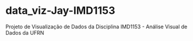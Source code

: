 # data_viz-Jay-IMD1153
Projeto de Visualização de Dados da Disciplina IMD1153 - Análise Visual de Dados da UFRN
